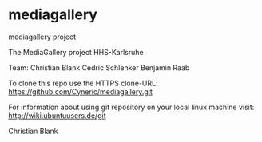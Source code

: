 mediagallery
============

mediagallery project

The MediaGallery project HHS-Karlsruhe

Team:
Christian Blank
Cedric Schlenker
Benjamin Raab

To clone this repo use the HTTPS clone-URL:
https://github.com/Cyneric/mediagallery.git

For information about using git repository on your local linux machine visit:
http://wiki.ubuntuusers.de/git




Christian Blank 
